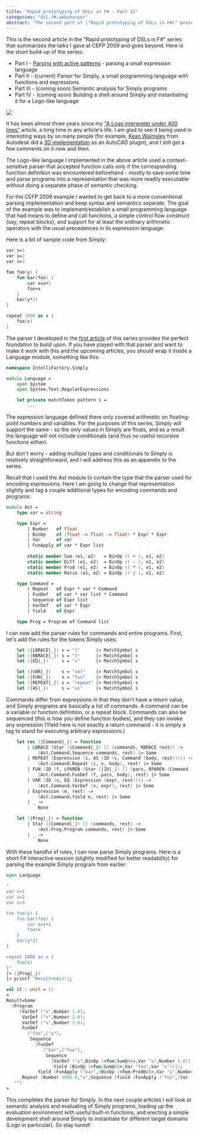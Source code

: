 ```yaml
---
title: "Rapid prototyping of DSLs in F# - Part II"
categories: "dsl,f#,websharper"
abstract: "The second part of \"Rapid prototyping of DSLs in F#\" presents the parser for Simply, a small programming language with functions and expressions."
---
```

This is the second article in the "Rapid prototyping of DSLs in F#" series that summarizes the talks I gave at CEFP 2009 and goes beyond. Here is the short build-up of the series:


 * Part I - [Parsing with active patterns](//intellifactory.com/user/granicz/20090523-parsing-with-active-patterns) - parsing a small expression language
 * Part II - (current) Parser for Simply, a small programming language with functions and expressions
 * Part III - (coming soon) Semantic analysis for Simply programs
 * Part IV - (coming soon) Building a shell around Simply and instantiating it for a Logo-like language



![](/assets/Simply-Logo.png)

It has been almost three years since my ["A Logo interpreter under 400 lines"](http://www.intellifactory.com/articles/LogoInterpreter.aspx) article, a long time in any article's life. I am glad to see it being used in interesting ways by so many people (for example, [Kean Walmsley](http://through-the-interface.typepad.com/through_the_interface/) from Autodesk did a [3D implementation](http://through-the-interface.typepad.com/through_the_interface/2008/07/a-simple-3d-log.html) as an AutoCAD plugin), and I still get a few comments on it now and then.

The Logo-like language I implemented in the above article used a context-sensitive parser that accepted function calls only if the corresponding function definition was encountered beforehand - mostly to save some time and parse programs into a representation that was more readily executable without doing a separate phase of semantic checking.

For the CEFP 2009 example I wanted to get back to a more conventional parsing implementation and keep syntax and semantics separate. The goal of the example was to implement/establish a small programming language that had means to define and call functions, a simple control flow construct (say, repeat blocks), and support for at least the ordinary arithmetic operators with the usual precedences in its expression language.

Here is a bit of sample code from Simply:

```fsharp
var x=1
var x=2
var x=3

fun foo(y) {
    fun bar(foo) {
        var x=x+1
        foo+x
    }
    bar(y*2)
}

repeat 1000 as x {
    foo(x)
}
```

The parser I developed in the [first article](//intellifactory.com/user/granicz/20090523-parsing-with-active-patterns) of this series provides the perfect foundation to build upon. If you have played with that parser and want to make it work with this and the upcoming articles, you should wrap it inside a Language module, something like this:

```fsharp
namespace IntelliFactory.Simply

module Language =
    open System
    open System.Text.RegularExpressions

    let private matchToken pattern s =
        ...
```

The expression language defined there only covered arithmetic on floating-point numbers and variables. For the purposes of this series, Simply will support the same - so the only values in Simply are floats, and as a result the language will not include conditionals (and thus no useful recursive functions either).

But don't worry - adding multiple types and conditionals to Simply is relatively straightforward, and I will address this as an appendix to the series.

Recall that I used the Ast module to contain the type that the parser used for encoding expressions. Here I am going to change that representation slightly and tag a couple additional types for encoding commands and programs:

```fsharp
module Ast =
    type var = string

    type Expr =
        | Number   of float
        | BinOp    of (float -> float -> float) * Expr * Expr
        | Var      of var
        | FunApply of var * Expr list
        
        static member Sum (e1, e2)   = BinOp (( + ), e1, e2)
        static member Diff (e1, e2)  = BinOp (( - ), e1, e2)
        static member Prod (e1, e2)  = BinOp (( * ), e1, e2)
        static member Ratio (e1, e2) = BinOp (( / ), e1, e2)

    type Command =
        | Repeat   of Expr * var * Command
        | FunDef   of var * var list * Command
        | Sequence of Expr list
        | VarDef   of var * Expr
        | Yield    of Expr

    type Prog = Program of Command list
```

I can now add the parser rules for commands and entire programs. First, let's add the rules for the tokens Simply uses:

```fsharp
    let (|LBRACE|_|) s = "{"      |> MatchSymbol s
    let (|RBRACE|_|) s = "}"      |> MatchSymbol s
    let (|EQ|_|)     s = "="      |> MatchSymbol s

    let (|VAR|_|)    s = "var"    |> MatchSymbol s
    let (|FUN|_|)    s = "fun"    |> MatchSymbol s
    let (|REPEAT|_|) s = "repeat" |> MatchSymbol s
    let (|AS|_|)     s = "as"     |> MatchSymbol s
```

Commands differ from expressions in that they don't have a return value, and Simply programs are basically a list of commands. A command can be a variable or function definition, or a repeat block. Commands can also be sequenced (this is how you define function bodies), and they can invoke any expression (Yield here is not exactly a return command - it is simply a tag to stand for executing arbitrary expressions.)

```fsharp
    let rec (|Command|_|) = function
        | LBRACE (Star (|Command|_|) [] (commands, RBRACE rest)) ->
            (Ast.Command.Sequence commands, rest) |> Some
        | REPEAT (Expression (i, AS (ID (v, Command (body, rest))))) ->
            (Ast.Command.Repeat (i, v, body), rest) |> Some
        | FUN (ID (f, LPAREN (Star (|ID|_|) [] (pars, RPAREN (Command (body, rest)))))) ->
            (Ast.Command.FunDef (f, pars, body), rest) |> Some
        | VAR (ID (v, EQ (Expression (expr, rest)))) ->
            (Ast.Command.VarDef (v, expr), rest) |> Some
        | Expression (e, rest) ->
            (Ast.Command.Yield e, rest) |> Some
        | _ ->
            None

    let (|Prog|_|) = function
        | Star (|Command|_|) [] (commands, rest) ->
            (Ast.Prog.Program commands, rest) |> Some
        | _ ->
            None
```

With these handful of rules, I can now parse Simply programs. Here is a short F# Interactive session (slightly modified for better readability) for parsing the example Simply program from earlier:

```fsharp
open Language
    
"
var x=1
var x=2
var x=3

fun foo(y) {
    fun bar(foo) {
        var x=x+1
        foo+x
    }
    bar(y*2)
}

repeat 1000 as x {
    foo(x)
}"
|> (|Prog|_|)
|> printf "Result=%A\n";;

val it : unit = ()
> 
Result=Some
  (Program
     [VarDef ("x",Number 1.0);
      VarDef ("x",Number 2.0);
      VarDef ("x",Number 3.0);
      FunDef
        ("foo",["y"],
         Sequence
           [FunDef
              ("bar",["foo"],
               Sequence
                 [VarDef ("x",BinOp (<fun:Sum@44>,Var "x",Number 1.0));
                  Yield (BinOp (<fun:Sum@44>,Var "foo",Var "x"))]);
            Yield (FunApply ("bar",[BinOp (<fun:Prod@46>,Var "y",Number 2.0)]))]);
      Repeat (Number 1000.0,"x",Sequence [Yield (FunApply ("foo",[Var "x"]))])],
   "")
>
```

This completes the parser for Simply. In the next couple articles I will look at semantic analysis and evaluating of Simply programs, loading up the evaluation environment with useful built-in functions, and erecting a simple development shell around Simply to instantiate for different target domains (Logo in particular). So stay tuned!
